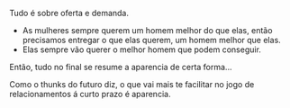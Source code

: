 Tudo é sobre oferta e demanda. 
- As mulheres sempre querem um homem melhor do que elas, então precisamos entregar o que elas querem, um homem melhor que elas.
- Elas sempre vão querer o melhor homem que podem conseguir.

Então, tudo no final se resume a aparencia de certa forma... 

Como o thunks do futuro diz, o que vai mais te facilitar no jogo de relacionamentos á curto prazo é aparencia. 

